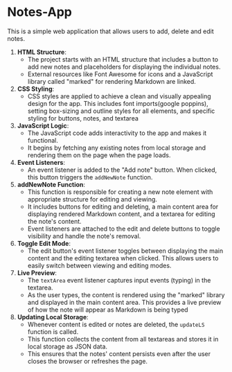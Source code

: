 # Notes-App
This is a simple web application that allows users to add, delete and edit notes. 
1. **HTML Structure**:
   - The project starts with an HTML structure that includes a button to add new notes and placeholders for displaying the individual notes.
   - External resources like Font Awesome for icons and a JavaScript library called "marked" for rendering Markdown are linked.
2. **CSS Styling**:
   - CSS styles are applied to achieve a clean and visually appealing design for the app. This includes font imports(google poppins), setting box-sizing and outline styles for all elements, and specific styling for buttons, notes, and textarea
3. **JavaScript Logic**:
   - The JavaScript code adds interactivity to the app and makes it functional.
   - It begins by fetching any existing notes from local storage and rendering them on the page when the page loads.
4. **Event Listeners**:
   - An event listener is added to the "Add note" button. When clicked, this button triggers the `addNewNote` function.
5. **addNewNote Function**:
   - This function is responsible for creating a new note element with appropriate structure for editing and viewing.
   - It includes buttons for editing and deleting, a main content area for displaying rendered Markdown content, and a textarea for editing the note's content.
   - Event listeners are attached to the edit and delete buttons to toggle visibility and handle the note's removal.
6. **Toggle Edit Mode**:
   - The edit button's event listener toggles between displaying the main content and the editing textarea when clicked. This allows users to easily switch between 
     viewing and editing modes.
7. **Live Preview**:
   - The `textArea` event listener captures input events (typing) in the textarea.
   - As the user types, the content is rendered using the "marked" library and displayed in the main content area. This provides a live preview of how the note will appear as Markdown is being typed
8. **Updating Local Storage**:
   - Whenever content is edited or notes are deleted, the `updateLS` function is called.
   - This function collects the content from all textareas and stores it in local storage as JSON data.
   - This ensures that the notes' content persists even after the user closes the browser or refreshes the page.
    


